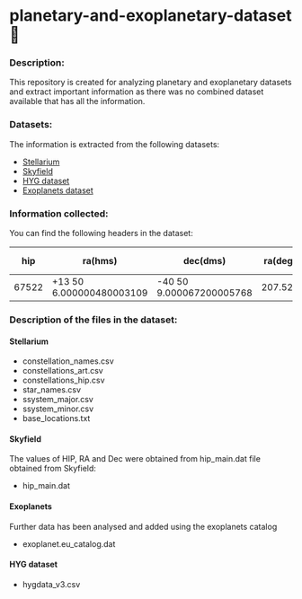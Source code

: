 # planetary-and-exoplanetary-dataset :night_with_stars:

### Description:

This repository is created for analyzing planetary and exoplanetary datasets and extract important information as there was no combined dataset available that has all the information.

### Datasets:
The information is extracted from the following datasets:

* [Stellarium](https://github.com/Stellarium/stellarium)
* [Skyfield](https://github.com/skyfielders/python-skyfield/blob/master/skyfield/data/hipparcos.py)
* [HYG dataset](https://github.com/astronexus/HYG-Database)
* [Exoplanets dataset](http://exoplanet.eu/catalog/)

### Information collected:
You can find the following headers in the dataset:


| hip  | ra(hms) | dec(dms) | ra(deg) | dec(deg) | magnitude | xy position | constellation names | distance(pc) | mass(ju) | radius(ju) |
| ------------- | ------------- | ------------- | ------------- | ------------- | ------------- | ------------- | ------------- | ------------- | ------------- | ------------- |
| 67522	| +13 50 6.000000480003109 |	-40 50 9.000067200005768	| 207.525 |	-40.835833 |	9.7900	| [33.016166527468506, -1.384613543882283]	|	--- | 127.2700 |	5.000000 |	0.898400 |

### Description of the files in the dataset:

#### Stellarium

* constellation_names.csv
* constellations_art.csv
* constellations_hip.csv
* star_names.csv
* ssystem_major.csv
* ssystem_minor.csv
* base_locations.txt

#### Skyfield
The values of HIP, RA and Dec were obtained from hip_main.dat file obtained from Skyfield:


* hip_main.dat

#### Exoplanets 
Further data has been analysed and added using the exoplanets catalog

* exoplanet.eu_catalog.dat

#### HYG dataset

* hygdata_v3.csv